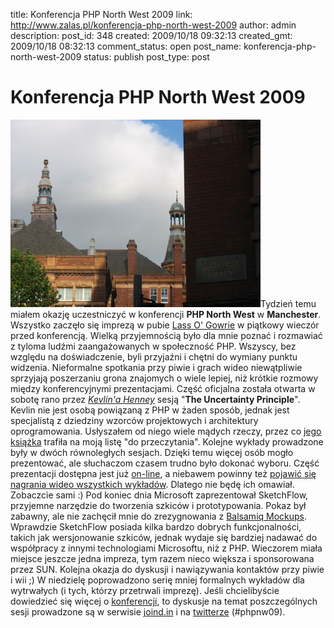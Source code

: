 title: Konferencja PHP North West 2009
link: http://www.zalas.pl/konferencja-php-north-west-2009
author: admin
description: 
post_id: 348
created: 2009/10/18 09:32:13
created_gmt: 2009/10/18 08:32:13
comment_status: open
post_name: konferencja-php-north-west-2009
status: publish
post_type: post

<!--Tydzień temu miałem okazję uczestniczyć w konferencji PHP North West w Manchester. Wszystko zaczęło się imprezą w pubie Lass O' Gowrie w piątkowy wieczór przed konferencją. Wielką przyjemnością było dla mnie poznać i rozmawiać z tyloma ludźmi zaangażowanych w społeczność PHP. Wszyscy, bez względu na doświadczenie, byli przyjaźni i chętni do wymiany punktu widzenia. Nieformalne spotkania przy piwie i grach wideo niewątpliwie sprzyjają poszerzaniu grona znajomych o wiele lepiej, niż krótkie rozmowy między konferencyjnymi prezentacjami.-->

# Konferencja PHP North West 2009

![Manchester, Sackville Street](/uploads/wp//2009/10/img_5176-400x300.jpg)Tydzień temu miałem okazję uczestniczyć w konferencji **PHP North West** w **Manchester**. Wszystko zaczęło się imprezą w pubie [Lass O' Gowrie](http://www.thelass.co.uk/) w piątkowy wieczór przed konferencją. Wielką przyjemnością było dla mnie poznać i rozmawiać z tyloma ludźmi zaangażowanych w społeczność PHP. Wszyscy, bez względu na doświadczenie, byli przyjaźni i chętni do wymiany punktu widzenia. Nieformalne spotkania przy piwie i grach wideo niewątpliwie sprzyjają poszerzaniu grona znajomych o wiele lepiej, niż krótkie rozmowy między konferencyjnymi prezentacjami. Część oficjalna została otwarta w sobotę rano przez _[Kevlin'a Henney](http://twitter.com/KevlinHenney)_ sesją "**The Uncertainty Principle**". Kevlin nie jest osobą powiązaną z PHP w żaden sposób, jednak jest specjalistą z dziedziny wzorców projektowych i architektury oprogramowania. Usłyszałem od niego wiele mądych rzeczy, przez co [jego książka](http://www.goodreads.com/book/show/7003902-97-things-every-programmer-should-know-collective-wisdom-from-the-exper) trafiła na moją listę "do przeczytania". Kolejne wykłady prowadzone były w dwóch równoległych sesjach. Dzięki temu więcej osób mogło prezentować, ale słuchaczom czasem trudno było dokonać wyboru. Część prezentacji dostępna jest już [on-line](http://conference.phpnw.org.uk/phpnw09/?p=346), a niebawem powinny też [pojawić się nagrania wideo wszystkich wykładów](http://conference.phpnw.org.uk/phpnw09/). Dlatego nie będę ich omawiał. Zobaczcie sami :) Pod koniec dnia Microsoft zaprezentował SketchFlow, przyjemne narzędzie do tworzenia szkiców i prototypowania. Pokaz był zabawny, ale nie zachęcił mnie do zrezygnowania z [Balsamiq Mockups](/tworzenie-szkicow-interfejsu-uzytkownika-ui-balsamiq-mockups). Wprawdzie SketchFlow posiada kilka bardzo dobrych funkcjonalności, takich jak wersjonowanie szkiców, jednak wydaje się bardziej nadawać do współpracy z innymi technologiami Microsoftu, niż z PHP. Wieczorem miała miejsce jeszcze jedna impreza, tym razem nieco większa i sponsorowana przez SUN. Kolejna okazja do dyskusji i nawiązywania kontaktów przy piwie i wii ;) W niedzielę poprowadzono serię mniej formalnych wykładów dla wytrwałych (i tych, którzy przetrwali imprezę). Jeśli chcielibyście dowiedzieć się więcej o [konferencji](http://conference.phpnw.org.uk/phpnw09/), to dyskusje na temat poszczególnych sesji prowadzone są w serwisie [joind.in](http://joind.in/event/view/70) i na [twitterze](http://twitter.com/#search?q=%23phpnw09) (#phpnw09).